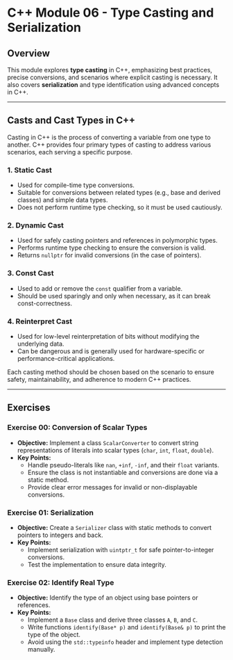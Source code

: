 # C++ Module 06 - Type Casting and Serialization

## Overview

This module explores **type casting** in C++, emphasizing best practices, precise conversions, and scenarios where explicit casting is necessary.
It also covers **serialization** and type identification using advanced concepts in C++.

---

## Casts and Cast Types in C++

Casting in C++ is the process of converting a variable from one type to another. C++ provides four primary types of casting to address various scenarios, each serving a specific purpose.

### **1. Static Cast**
- Used for compile-time type conversions.
- Suitable for conversions between related types (e.g., base and derived classes) and simple data types.
- Does not perform runtime type checking, so it must be used cautiously.

### **2. Dynamic Cast**
- Used for safely casting pointers and references in polymorphic types.
- Performs runtime type checking to ensure the conversion is valid.
- Returns `nullptr` for invalid conversions (in the case of pointers).

### **3. Const Cast**
- Used to add or remove the `const` qualifier from a variable.
- Should be used sparingly and only when necessary, as it can break const-correctness.

### **4. Reinterpret Cast**
- Used for low-level reinterpretation of bits without modifying the underlying data.
- Can be dangerous and is generally used for hardware-specific or performance-critical applications.

Each casting method should be chosen based on the scenario to ensure safety, maintainability, and adherence to modern C++ practices.

---

## Exercises

### **Exercise 00: Conversion of Scalar Types**

- **Objective:** Implement a class `ScalarConverter` to convert string representations of literals into scalar types (`char`, `int`, `float`, `double`).
- **Key Points:**
  - Handle pseudo-literals like `nan`, `+inf`, `-inf`, and their `float` variants.
  - Ensure the class is not instantiable and conversions are done via a static method.
  - Provide clear error messages for invalid or non-displayable conversions.

### **Exercise 01: Serialization**

- **Objective:** Create a `Serializer` class with static methods to convert pointers to integers and back.
- **Key Points:**
  - Implement serialization with `uintptr_t` for safe pointer-to-integer conversions.
  - Test the implementation to ensure data integrity.

### **Exercise 02: Identify Real Type**

- **Objective:** Identify the type of an object using base pointers or references.
- **Key Points:**
  - Implement a `Base` class and derive three classes `A`, `B`, and `C`.
  - Write functions `identify(Base* p)` and `identify(Base& p)` to print the type of the object.
  - Avoid using the `std::typeinfo` header and implement type detection manually.
